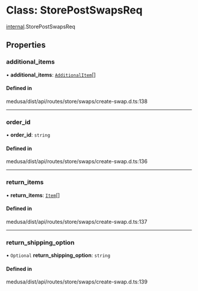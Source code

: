 # Class: StorePostSwapsReq

[internal](../modules/internal-51.md).StorePostSwapsReq

## Properties

### additional\_items

• **additional\_items**: [`AdditionalItem`](internal-51.AdditionalItem.md)[]

#### Defined in

medusa/dist/api/routes/store/swaps/create-swap.d.ts:138

___

### order\_id

• **order\_id**: `string`

#### Defined in

medusa/dist/api/routes/store/swaps/create-swap.d.ts:136

___

### return\_items

• **return\_items**: [`Item`](internal-51.Item.md)[]

#### Defined in

medusa/dist/api/routes/store/swaps/create-swap.d.ts:137

___

### return\_shipping\_option

• `Optional` **return\_shipping\_option**: `string`

#### Defined in

medusa/dist/api/routes/store/swaps/create-swap.d.ts:139
